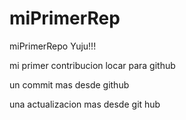 # miPrimerRep
miPrimerRepo Yuju!!!

mi primer contribucion locar para github 

un commit mas desde github 

una actualizacion mas desde git hub
